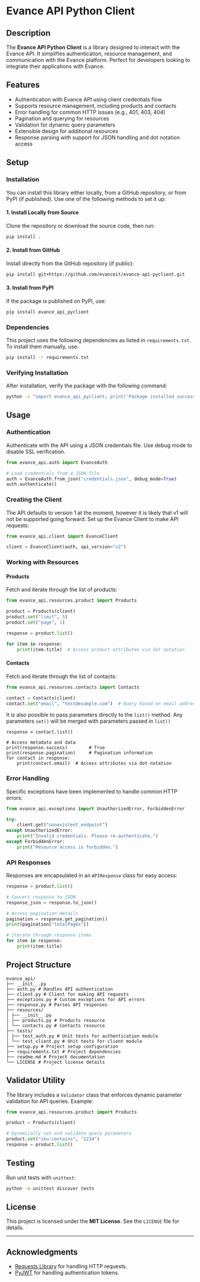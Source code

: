 # Evance API Python Client

## Description
The **Evance API Python Client** is a library designed to interact with the Evance API. It simplifies authentication, resource management, and communication with the Evance platform. Perfect for developers looking to integrate their applications with Evance.

## Features
- Authentication with Evance API using client credentials flow
- Supports resource management, including products and contacts
- Error handling for common HTTP issues (e.g., 401, 403, 404)
- Pagination and querying for resources
- Validation for dynamic query parameters
- Extensible design for additional resources
- Response parsing with support for JSON handling and dot notation access

## Setup
### Installation
You can install this library either locally, from a GitHub repository, or from PyPI (if published). Use one of the following methods to set it up:

#### 1. **Install Locally from Source**
   Clone the repository or download the source code, then run:
   ```bash
   pip install .
   ```

#### 2. **Install from GitHub**
   Install directly from the GitHub repository (if public):
   ```bash
   pip install git+https://github.com/evanceit/evance-api-pyclient.git
   ```

#### 3. **Install from PyPI**
   If the package is published on PyPI, use:
   ```bash
   pip install evance_api_pyclient
   ```

### Dependencies
This project uses the following dependencies as listed in `requirements.txt`. To install them manually, use:
```bash
pip install -r requirements.txt
```

### Verifying Installation
After installation, verify the package with the following command:
```bash
python -c "import evance_api_pyclient; print('Package installed successfully')"
```

## Usage
### Authentication
Authenticate with the API using a JSON credentials file. Use debug mode to disable SSL verification.

```python
from evance_api.auth import EvanceAuth

# Load credentials from a JSON file
auth = EvanceAuth.from_json("credentials.json", debug_mode=True)
auth.authenticate()
```

### Creating the Client
The API defaults to version 1 at the moment, however it is likely that v1 will not be supported going forward.
Set up the Evance Client to make API requests:

```python
from evance_api.client import EvanceClient

client = EvanceClient(auth, api_version="v2")
```

### Working with Resources
#### Products
Fetch and iterate through the list of products:

```python
from evance_api.resources.product import Products

product = Products(client)
product.set("limit", 5)
product.set("page", 1)

response = product.list()

for item in response:
    print(item.title)  # Access product attributes via dot notation
```

#### Contacts
Fetch and iterate through the list of contacts:
```python
from evance_api.resources.contacts import Contacts

contact = Contacts(client)
contact.set("email", "test@example.com")  # Query based on email address
```
It is also possible to pass parameters directly to the `list()` method. Any parameters `set()` will be merged with parameters passed in `list()`
```
response = contact.list()

# Access metadata and data
print(response.success)        # True
print(response.pagination)     # Pagination information
for contact in response:
    print(contact.email)  # Access attributes via dot notation
```

### Error Handling
Specific exceptions have been implemented to handle common HTTP errors:
```python
from evance_api.exceptions import UnauthorizedError, ForbiddenError

try:
    client.get("nonexistent_endpoint")
except UnauthorizedError:
    print("Invalid credentials. Please re-authenticate.")
except ForbiddenError:
    print("Resource access is forbidden.")
```

### API Responses
Responses are encapsulated in an `APIResponse` class for easy access:

```python
response = product.list()

# Convert response to JSON
response_json = response.to_json()

# Access pagination details
pagination = response.get_pagination()
print(pagination["totalPages"])

# Iterate through response items
for item in response:
    print(item.title)
```

## Project Structure
```aiignore
evance_api/ 
├── __init__.py 
├── auth.py # Handles API authentication 
├── client.py # Client for making API requests 
├── exceptions.py # Custom exceptions for API errors 
├── response.py # Parses API responses 
├── resources/ 
│ ├── __init__.py 
│ ├── products.py # Products resource 
│ └── contacts.py # Contacts resource 
├── tests/ 
│ ├── test_auth.py # Unit tests for authentication module 
│ └── test_client.py # Unit tests for client module 
├── setup.py # Project setup configuration 
├── requirements.txt # Project dependencies 
├── readme.md # Project documentation
└── LICENSE # Project license details
```


## Validator Utility
The library includes a `Validator` class that enforces dynamic parameter validation for API queries. Example:

```python
from evance_api.resources.product import Products

product = Products(client)

# Dynamically set and validate query parameters
product.set("sku:contains", "1234")
response = product.list()
```

## Testing
Run unit tests with `unittest`:

```bash
python -m unittest discover tests
```

## License
This project is licensed under the **MIT License**. See the `LICENSE` file for details.

---

## Acknowledgments
- [Requests Library](https://docs.python-requests.org) for handling HTTP requests.
- [PyJWT](https://pyjwt.readthedocs.io) for handling authentication tokens.